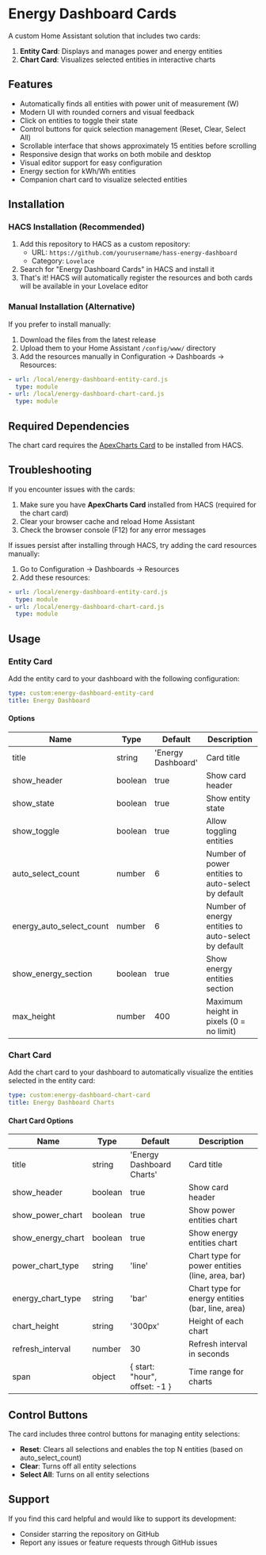 # Energy Dashboard Cards

A custom Home Assistant solution that includes two cards:
1. **Entity Card**: Displays and manages power and energy entities
2. **Chart Card**: Visualizes selected entities in interactive charts

## Features

- Automatically finds all entities with power unit of measurement (W)
- Modern UI with rounded corners and visual feedback
- Click on entities to toggle their state
- Control buttons for quick selection management (Reset, Clear, Select All)
- Scrollable interface that shows approximately 15 entities before scrolling
- Responsive design that works on both mobile and desktop
- Visual editor support for easy configuration
- Energy section for kWh/Wh entities
- Companion chart card to visualize selected entities

## Installation

### HACS Installation (Recommended)
1. Add this repository to HACS as a custom repository:
   - URL: `https://github.com/yourusername/hass-energy-dashboard`
   - Category: `Lovelace`
2. Search for "Energy Dashboard Cards" in HACS and install it
3. That's it! HACS will automatically register the resources and both cards will be available in your Lovelace editor

### Manual Installation (Alternative)
If you prefer to install manually:

1. Download the files from the latest release
2. Upload them to your Home Assistant `/config/www/` directory
3. Add the resources manually in Configuration → Dashboards → Resources:
```yaml
- url: /local/energy-dashboard-entity-card.js
  type: module
- url: /local/energy-dashboard-chart-card.js
  type: module
```

## Required Dependencies

The chart card requires the [ApexCharts Card](https://github.com/RomRider/apexcharts-card) to be installed from HACS.

## Troubleshooting

If you encounter issues with the cards:

1. Make sure you have **ApexCharts Card** installed from HACS (required for the chart card)
2. Clear your browser cache and reload Home Assistant
3. Check the browser console (F12) for any error messages

If issues persist after installing through HACS, try adding the card resources manually:

1. Go to Configuration → Dashboards → Resources
2. Add these resources:
```yaml
- url: /local/energy-dashboard-entity-card.js
  type: module
- url: /local/energy-dashboard-chart-card.js
  type: module
```

## Usage

### Entity Card

Add the entity card to your dashboard with the following configuration:

```yaml
type: custom:energy-dashboard-entity-card
title: Energy Dashboard
```

#### Options

| Name | Type | Default | Description |
|------|------|---------|-------------|
| title | string | 'Energy Dashboard' | Card title |
| show_header | boolean | true | Show card header |
| show_state | boolean | true | Show entity state |
| show_toggle | boolean | true | Allow toggling entities |
| auto_select_count | number | 6 | Number of power entities to auto-select by default |
| energy_auto_select_count | number | 6 | Number of energy entities to auto-select by default |
| show_energy_section | boolean | true | Show energy entities section |
| max_height | number | 400 | Maximum height in pixels (0 = no limit) |

### Chart Card

Add the chart card to your dashboard to automatically visualize the entities selected in the entity card:

```yaml
type: custom:energy-dashboard-chart-card
title: Energy Dashboard Charts
```

#### Chart Card Options

| Name | Type | Default | Description |
|------|------|---------|-------------|
| title | string | 'Energy Dashboard Charts' | Card title |
| show_header | boolean | true | Show card header |
| show_power_chart | boolean | true | Show power entities chart |
| show_energy_chart | boolean | true | Show energy entities chart |
| power_chart_type | string | 'line' | Chart type for power entities (line, area, bar) |
| energy_chart_type | string | 'bar' | Chart type for energy entities (bar, line, area) |
| chart_height | string | '300px' | Height of each chart |
| refresh_interval | number | 30 | Refresh interval in seconds |
| span | object | { start: "hour", offset: -1 } | Time range for charts |

## Control Buttons

The card includes three control buttons for managing entity selections:

- **Reset**: Clears all selections and enables the top N entities (based on auto_select_count)
- **Clear**: Turns off all entity selections
- **Select All**: Turns on all entity selections

## Support

If you find this card helpful and would like to support its development:
- Consider starring the repository on GitHub
- Report any issues or feature requests through GitHub issues
